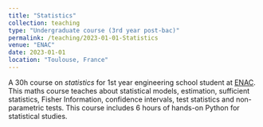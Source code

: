 ```yaml
---
title: "Statistics"
collection: teaching
type: "Undergraduate course (3rd year post-bac)"
permalink: /teaching/2023-01-01-Statistics
venue: "ENAC"
date: 2023-01-01
location: "Toulouse, France"
---
```


A 30h course on _statistics_ for 1st year engineering school student at [ENAC](https://enac.fr/). This maths course teaches about statistical models, estimation, sufficient statistics, Fisher Information, confidence intervals, test statistics and non-parametric tests. This course includes 6 hours of hands-on Python for statistical studies.
